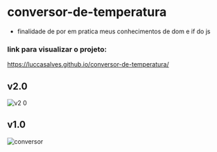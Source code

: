 # conversor-de-temperatura
 - finalidade de por em pratica meus conhecimentos de dom e if do js
### link para visualizar o projeto: 
  https://luccasalves.github.io/conversor-de-temperatura/ 
 ## v2.0
 ![v2 0](https://user-images.githubusercontent.com/72477227/112739081-9dedf600-8f47-11eb-85fe-0ba195213222.png)
 ## v1.0
![conversor](https://user-images.githubusercontent.com/72477227/112542939-e795df80-8d93-11eb-8f2d-a3b995880d9b.png)
